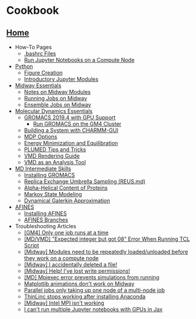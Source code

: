 # Cookbook

## [Home](Home.md)
* How-To Pages
  * [.bashrc Files](src/Making-a-Useful-.bashrc-file.md)
  * [Run Jupyter Notebooks on a Compute Node](src/Run-Jupyter-Notebooks-on-a-Compute-Node.md)
* [Python](src/Python.md)
  * [Figure Creation](src/Figure-Creation.md)
  * [Introductory Jupyter Modules](src/Introductory-Jupyter-Modules.md)
* [Midway Essentials](src/Midway-Essentials.md)
  * [Notes on Midway Modules](src/Notes-on-Midway-Modules.md)
  * [Running Jobs on Midway](src/Running-Jobs-on-Midway.md)
  * [Ensemble Jobs on Midway](src/ensemble.md)
* [Molecular Dynamics Essentials](src/Molecular-Dynamics-Essentials.md)
  * [GROMACS 2019.4 with GPU Support](src/GROMACS-2019.4-with-GPU-Support.md)
    * [Run GROMACS on the GM4 Cluster](src/Run-Gromacs-on-the-GM4-Cluster.md)
  * [Building a System with CHARMM-GUI](src/Building-a-System-With-CHARMM-GUI.md)
  * [MDP Options](src/MDP-options.md)
  * [Energy Minimization and Equilibration](src/Energy-Minimization-and-Equilibration.md)
  * [PLUMED Tips and Tricks](src/PLUMED-Tips-and-Tricks.md)
  * [VMD Rendering Guide](src/VMD-Rendering-Guide.md)
  * [VMD as an Analysis Tool](src/VMD-as-an-Analysis-Tool.md)
* [MD Intermediate Skills](src/MD-Intermediate-Skills.md)
  * [Installing GROMACS](src/Installing-GROMACS-on-Bridges-(XSEDE.md).md)
  * [Replica Exchange Umbrella Sampling (REUS.md)](src/Replica-Exchange-Umbrella-Sampling-(REUS).md)
  * [Alpha-Helical Content of Proteins](src/Alpha-helical-content-of-protein-sequences.md)
  * [Markov State Modeling](src/Markov-State-Modeling.md)
  * [Dynamical Galerkin Approximation](src/DGA.md)
* [AFINES](src/AFINES.md)
  * [Installing AFINES](src/Installing-AFINES.md)
  * [AFINES Branches](src/AFINES-Branches.md)
* Troubleshooting Articles
  * [\[GM4\] Only one job runs at a time](src/%5BGM4%5D-Only-one-job-runs-at-a-time.md)
  * [\[MD/VMD\] "Expected integer but got 08" Error When Running TCL Script](src/%5BMD_VMD%5D-%20Expected-integer-but-got-08%20-Error-When-Running-TCL-Script.md)
  * [\[Midway\] Modules need to be repeatedly loaded/unloaded before they work on a compute node](src/%5BMidway%5D-Modules-need-to-be-repeatedly-loaded_unloaded-before-they-work-on-a-compute-node..md)
  * [\[Midway\] I accidentally deleted a file!](src/%5BMidway%5D-I-accidentally-deleted-a-file!.md)
  * [\[Midway\] Help! I've lost write permissions!](src/%5BMidway%5D-Help!-I've-lost-write-permissions!.md)
  * [\[MD\] Mpiexec error prevents simulations from running](src/%5BMD%5D-Mpiexec-error-prevents-simulations-from-running.md)
  * [Matplotlib animations don't work on Midway](src/Matplotlib-animations-don't-work-on-Midway.md)
  * [Parallel jobs only taking up one node of a multi-node job](src/Parallel-jobs-only-taking-up-1-node-of-a-multi-node-job-(common-with-GROMACS-5.1.4).md)
  * [ThinLinc stops working after installing Anaconda](src/ThinLinc-stops-working-after-installing-Anaconda.md)
  * [\[Midway\] Intel MPI isn't working](src/%5BMidway%5D%20Intel%20MPI%20isn't%20working.md)
  * [I can't run multiple Jupyter notebooks with GPUs in Jax](src/multiple-notebooks-jax.md)


